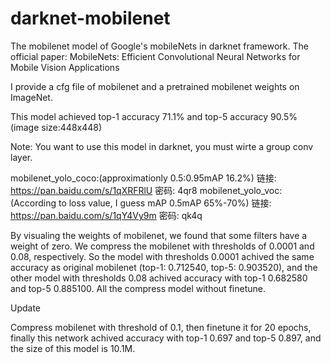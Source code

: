 # darknet-mobilenet
The mobilenet model of Google's mobileNets in darknet framework. The official paper:
MobileNets: Efficient Convolutional Neural Networks for Mobile Vision Applications

I provide a cfg file of mobilenet and a pretrained mobilenet weights on ImageNet. 

This model achieved top-1 accuracy 71.1% and top-5 accuracy 90.5% (image size:448x448)
 
Note:
You want to use this model in darknet, you must wirte a group conv layer.

mobilenet_yolo_coco:(approximationly 0.5:0.95mAP 16.2%)
链接: https://pan.baidu.com/s/1qXRFRlU 密码: 4qr8
mobilenet_yolo_voc:(According to loss value, I guess mAP 0.5mAP 65%-70%)
链接: https://pan.baidu.com/s/1qY4Vy9m 密码: qk4q

By visualing the weights of mobilenet, we found that some filters have a weight of zero. We compress the mobilenet with thresholds of 0.0001 and 0.08, respectively. So the model with thresholds 0.0001 achived the same accuracy as original mobilenet (top-1: 0.712540, top-5: 0.903520), and the other model with thresholds 0.08 achived accuracy with top-1 0.682580 and top-5 0.885100. All the compress model without finetune.

Update

Compress mobilenet with threshold of 0.1, then finetune it for 20 epochs, finally this network achived accuracy with top-1 0.697 and top-5 0.897, and the size of this model is 10.1M.
